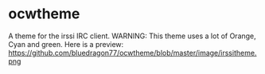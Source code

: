 # ocwtheme
A theme for the irssi IRC client.
WARNING: This theme uses a lot of Orange, Cyan and green.
Here is a preview:
https://github.com/bluedragon77/ocwtheme/blob/master/image/irssitheme.png
